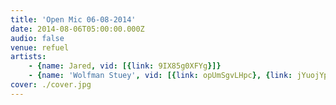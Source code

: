 ```yaml
---
title: 'Open Mic 06-08-2014'
date: 2014-08-06T05:00:00.000Z
audio: false
venue: refuel
artists:
    - {name: Jared, vid: [{link: 9IX85g0XFYg}]}
    - {name: 'Wolfman Stuey', vid: [{link: opUmSgvLHpc}, {link: jYuojYpSzZw}]}
cover: ./cover.jpg
---
```

